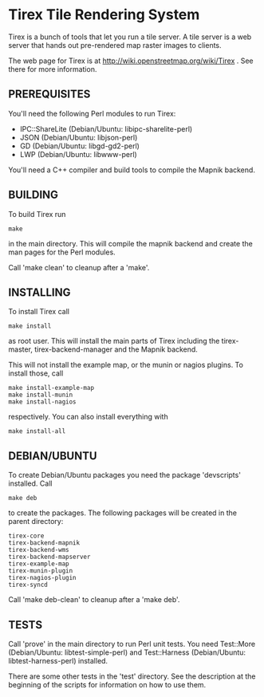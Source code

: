 # Tirex Tile Rendering System

Tirex is a bunch of tools that let you run a tile server. A tile server
is a web server that hands out pre-rendered map raster images to clients.

The web page for Tirex is at http://wiki.openstreetmap.org/wiki/Tirex .
See there for more information.

## PREREQUISITES

You'll need the following Perl modules to run Tirex:

* IPC::ShareLite (Debian/Ubuntu: libipc-sharelite-perl)
* JSON           (Debian/Ubuntu: libjson-perl)
* GD             (Debian/Ubuntu: libgd-gd2-perl)
* LWP            (Debian/Ubuntu: libwww-perl)

You'll need a C++ compiler and build tools to compile the Mapnik backend.

## BUILDING

To build Tirex run

    make

in the main directory. This will compile the mapnik backend and create
the man pages for the Perl modules.

Call 'make clean' to cleanup after a 'make'.

## INSTALLING

To install Tirex call

    make install

as root user. This will install the main parts of Tirex including the
tirex-master, tirex-backend-manager and the Mapnik backend.

This will not install the example map, or the munin or nagios plugins.
To install those, call

    make install-example-map
    make install-munin
    make install-nagios

respectively. You can also install everything with

    make install-all

## DEBIAN/UBUNTU

To create Debian/Ubuntu packages you need the package 'devscripts'
installed. Call

    make deb

to create the packages. The following packages will be created in the parent
directory:

    tirex-core
    tirex-backend-mapnik
    tirex-backend-wms
    tirex-backend-mapserver
    tirex-example-map
    tirex-munin-plugin
    tirex-nagios-plugin
    tirex-syncd

Call 'make deb-clean' to cleanup after a 'make deb'.

## TESTS

Call 'prove' in the main directory to run Perl unit tests. You need Test::More
(Debian/Ubuntu: libtest-simple-perl) and Test::Harness (Debian/Ubuntu:
libtest-harness-perl) installed.

There are some other tests in the 'test' directory. See the description at the
beginning of the scripts for information on how to use them.

